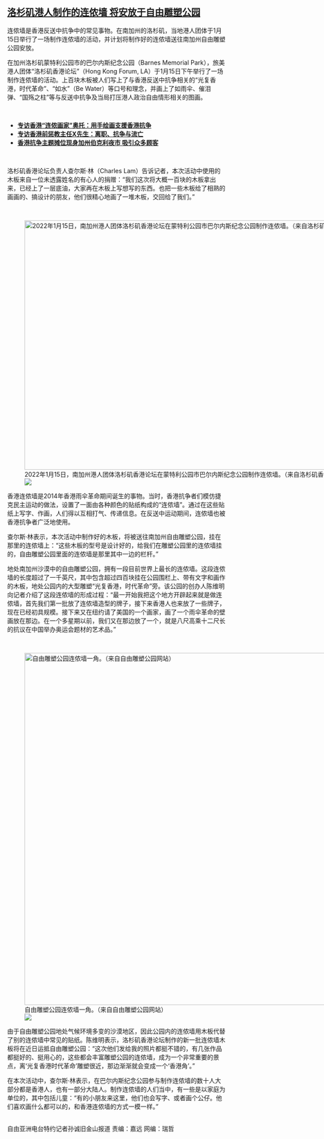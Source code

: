 <!--1642452480000-->
[洛杉矶港人制作的连侬墙 将安放于自由雕塑公园](https://www.rfa.org/mandarin/yataibaodao/gangtai/sc-01172022152127.html)
------

<p>连侬墙是香港反送中抗争中的常见事物。在南加州的洛杉矶，当地港人团体于1月15日举行了一场制作连侬墙的活动，并计划将制作好的连侬墙送往南加州自由雕塑公园安放。</p><p>在加州洛杉矶蒙特利公园市的巴尔内斯纪念公园（Barnes Memorial Park），旅美港人团体“洛杉矶香港论坛”（Hong Kong Forum, LA）于1月15日下午举行了一场制作连侬墙的活动。上百块木板被人们写上了与香港反送中抗争相关的“光复香港，时代革命”、“如水”（Be Water）等口号和理念，并画上了如雨伞、催泪弹、“国殇之柱”等与反送中抗争及当局打压港人政治自由情形相关的图画。</p><p><br/></p><ul><li><a href="https://www.rfa.org/mandarin/yataibaodao/gangtai/sc-01052021142411.html"><strong>专访香港“连侬画家”奥托：用手绘画支援香港抗争</strong></a></li><li><a href="https://www.rfa.org/mandarin/yataibaodao/gangtai/sc-03032021153023.html"><strong>专访香港前惩教主任X先生：离职、抗争与流亡</strong></a></li><li><a href="https://www.rfa.org/mandarin/yataibaodao/gangtai/sc-08232021133812.html"><strong>香港抗争主题摊位现身加州伯克利夜市 吸引众多顾客</strong></a></li></ul><p><br/></p><p>洛杉矶香港论坛负责人查尔斯·林（Charles Lam）告诉记者，本次活动中使用的木板来自一位未透露姓名的有心人的捐赠：“我们这次将大概一百块的木板拿出来，已经上了一层底油，大家再在木板上写想写的东西。也把一些木板给了相熟的画画的、搞设计的朋友，他们很精心地画了一堆木板，交回给了我们。”</p><p><br/></p><p><figure class="image-richtext image-inline captioned" style="width:1280px;"><img alt="2022年1月15日，南加州港人团体洛杉矶香港论坛在蒙特利公园市巴尔内斯纪念公园制作连侬墙。（来自洛杉矶香港论坛脸书账号）" height="576" src="https://www.rfa.org/mandarin/yataibaodao/gangtai/sc-01172022152127.html/m0117-sc3.jpg/@@images/98b11a63-22e1-427f-88f0-3c8f7d826105.jpeg" title="M0117-SC3.JPG" width="1280"/><figcaption class="image-caption">2022年1月15日，南加州港人团体洛杉矶香港论坛在蒙特利公园市巴尔内斯纪念公园制作连侬墙。（来自洛杉矶香港论坛脸书账号）</figcaption><small></small><div id="zoomattribute"><a data-caption="2022年1月15日，南加州港人团体洛杉矶香港论坛在蒙特利公园市巴尔内斯纪念公园制作连侬墙。（来自洛杉矶香港论坛脸书账号）" data-fancybox="" href="https://www.rfa.org/mandarin/yataibaodao/gangtai/sc-01172022152127.html/m0117-sc3.jpg" id="single_image" title="2022年1月15日，南加州港人团体洛杉矶香港论坛在蒙特利公园市巴尔内斯纪念公园制作连侬墙。（来自洛杉矶香港论坛脸书账号）"><img src="/++plone++rfa-resources/img/icon-zoom.png"/></a></div></figure></p><p>香港连侬墙是2014年香港雨伞革命期间诞生的事物。当时，香港抗争者们模仿捷克民主运动的做法，设置了一面由各种颜色的贴纸构成的“连侬墙”。通过在这些贴纸上写字、作画，人们得以互相打气、传递信息。在反送中运动期间，连侬墙也被香港抗争者广泛地使用。</p><p>查尔斯·林表示，本次活动中制作好的木板，将被送往南加州自由雕塑公园，挂在那里的连侬墙上：“这些木板的型号是设计好的，给我们在雕塑公园里的连侬墙挂的，自由雕塑公园里面的连侬墙是那里其中一边的栏杆。”</p><p>地处南加州沙漠中的自由雕塑公园，拥有一段目前世界上最长的连侬墙。这段连侬墙的长度超过了一千英尺，其中包含超过四百块挂在公园围栏上、带有文字和画作的木板，地处公园内的大型雕塑“光复香港，时代革命”旁。该公园的创办人陈维明向记者介绍了这段连侬墙的形成过程：“最一开始我把这个地方开辟起来就是做连侬墙，首先我们第一批放了连侬墙造型的牌子，接下来香港人也来放了一些牌子，现在已经初具规模。接下来又在纽约请了美国的一个画家，画了一个雨伞革命的壁画放在那边。在一个多星期以前，我们又在那边放了一个，就是八尺高乘十二尺长的抗议在中国举办奥运会题材的艺术品。”</p><p><br/></p><p><figure class="image-richtext image-inline captioned" style="width:1125px;"><img alt="自由雕塑公园连侬墙一角。（来自自由雕塑公园网站）" height="813" src="https://www.rfa.org/mandarin/yataibaodao/gangtai/sc-01172022152127.html/m0117-sc5.jpg/@@images/8823e90d-4aaf-499c-9138-28a3e8c67478.jpeg" title="M0117-SC5.jpg" width="1125"/><figcaption class="image-caption">自由雕塑公园连侬墙一角。（来自自由雕塑公园网站）</figcaption><small></small><div id="zoomattribute"><a data-caption="自由雕塑公园连侬墙一角。（来自自由雕塑公园网站）" data-fancybox="" href="https://www.rfa.org/mandarin/yataibaodao/gangtai/sc-01172022152127.html/m0117-sc5.jpg" id="single_image" title="自由雕塑公园连侬墙一角。（来自自由雕塑公园网站）"><img src="/++plone++rfa-resources/img/icon-zoom.png"/></a></div></figure></p><p>由于自由雕塑公园地处气候环境多变的沙漠地区，因此公园内的连侬墙用木板代替了别的连侬墙中常见的贴纸。陈维明表示，洛杉矶香港论坛制作的新一批连侬墙木板将在近日运抵自由雕塑公园：“这次他们发给我的照片都挺不错的，有几张作品都挺好的、挺用心的，这些都会丰富雕塑公园的连侬墙，成为一个非常重要的景点，离‘光复香港时代革命’雕塑很近，那边渐渐就会变成一个‘香港角’。”</p><p>在本次活动中，查尔斯·林表示，在巴尔内斯纪念公园参与制作连侬墙的数十人大部分都是香港人，也有一部分大陆人。制作连侬墙的人们当中，有一些是以家庭为单位的，其中包括儿童：“有的小朋友来这里，他们也会写字、或者画个公仔。他们喜欢画什么都可以的，和香港连侬墙的方式一模一样。”</p><p><br/>自由亚洲电台特约记者孙诚旧金山报道 责编：嘉远 网编：瑞哲</p>
